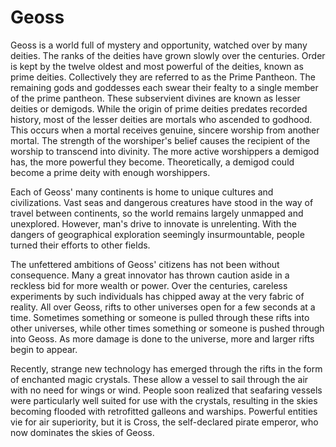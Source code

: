Geoss
=====

Geoss is a world full of mystery and opportunity, watched over by many deities. The ranks of the deities have grown slowly over the centuries. Order is kept by the twelve oldest and most powerful of the deities, known as prime deities. Collectively they are referred to as the Prime Pantheon. The remaining gods and goddesses each swear their fealty to a single member of the prime pantheon. These subservient divines are known as lesser deities or demigods. While the origin of prime deities predates recorded history, most of the lesser deities are mortals who ascended to godhood. This occurs when a mortal receives genuine, sincere worship from another mortal. The strength of the worshiper's belief causes the recipient of the worship to transcend into divinity. The more active worshippers a demigod has, the more powerful they become. Theoretically, a demigod could become a prime deity with enough worshippers.

Each of Geoss' many continents is home to unique cultures and civilizations. Vast seas and dangerous creatures have stood in the way of travel between continents, so the world remains largely unmapped and unexplored. However, man's drive to innovate is unrelenting. With the dangers of geographical exploration seemingly insurmountable, people turned their efforts to other fields.

The unfettered ambitions of Geoss' citizens has not been without consequence. Many a great innovator has thrown caution aside in a reckless bid for more wealth or power. Over the centuries, careless experiments by such individuals has chipped away at the very fabric of reality. All over Geoss, rifts to other universes open for a few seconds at a time. Sometimes something or someone is pulled through these rifts into other universes, while other times something or someone is pushed through into Geoss. As more damage is done to the universe, more and larger rifts begin to appear.

Recently, strange new technology has emerged through the rifts in the form of enchanted magic crystals. These allow a vessel to sail through the air with no need for wings or wind. People soon realized that seafaring vessels were particularly well suited for use with the crystals, resulting in the skies becoming flooded with retrofitted galleons and warships. Powerful entities vie for air superiority, but it is Cross, the self-declared pirate emperor, who now dominates the skies of Geoss.